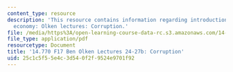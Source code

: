 ```yaml
---
content_type: resource
description: 'This resource contains information regarding introduction to political
  economy: Olken lectures: Corruption.'
file: /media/https%3A/open-learning-course-data-rc.s3.amazonaws.com/14-770-introduction-to-political-economy-fall-2017/25c1c5f55e4c3d540f2f9524e9701f92_MIT14_770F17_lec24_27b.pdf
file_type: application/pdf
resourcetype: Document
title: '14.770 F17 Ben Olken Lectures 24-27b: Corruption'
uid: 25c1c5f5-5e4c-3d54-0f2f-9524e9701f92
---
```

